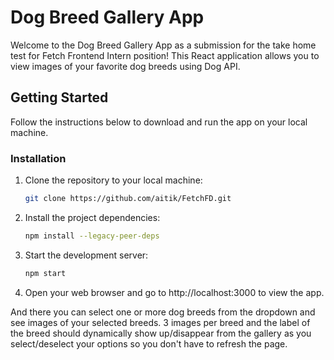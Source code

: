 # Dog Breed Gallery App

Welcome to the Dog Breed Gallery App as a submission for the take home test for Fetch Frontend Intern position! This React application allows you to view images of your favorite dog breeds using Dog API.

## Getting Started

Follow the instructions below to download and run the app on your local machine.

### Installation

1. Clone the repository to your local machine:

   ```bash
   git clone https://github.com/aitik/FetchFD.git
   
2. Install the project dependencies:
   ```bash
   npm install --legacy-peer-deps

3. Start the development server:
   ```bash
   npm start

4. Open your web browser and go to http://localhost:3000 to view the app.

And there you can select one or more dog breeds from the dropdown and see images of your selected breeds. 3 images per breed and the label of the breed should dynamically show up/disappear from the gallery as you select/deselect your options so you don't have to refresh the page.


